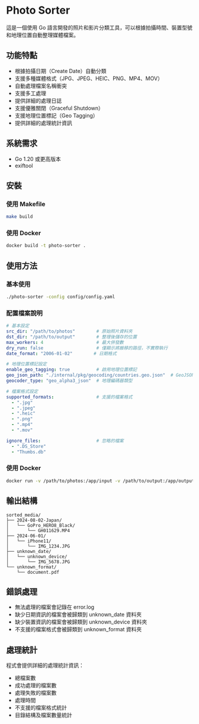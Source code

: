 # Photo Sorter

這是一個使用 Go 語言開發的照片和影片分類工具，可以根據拍攝時間、裝置型號和地理位置自動整理媒體檔案。

## 功能特點

- 根據拍攝日期（Create Date）自動分類
- 支援多種媒體格式（JPG、JPEG、HEIC、PNG、MP4、MOV）
- 自動處理檔案名稱衝突
- 支援多工處理
- 提供詳細的處理日誌
- 支援優雅關閉（Graceful Shutdown）
- 支援地理位置標記（Geo Tagging）
- 提供詳細的處理統計資訊

## 系統需求

- Go 1.20 或更高版本
- exiftool

## 安裝

### 使用 Makefile

```bash
make build
```

### 使用 Docker

```bash
docker build -t photo-sorter .
```

## 使用方法

### 基本使用

```bash
./photo-sorter -config config/config.yaml
```

### 配置檔案說明

```yaml
# 基本設定
src_dir: "/path/to/photos"        # 原始照片資料夾
dst_dir: "/path/to/output"        # 整理後儲存的位置
max_workers: 4                    # 最大併發數
dry_run: false                    # 僅顯示將搬移的路徑，不實際執行
date_format: "2006-01-02"        # 日期格式

# 地理位置標記設定
enable_geo_tagging: true          # 啟用地理位置標記
geo_json_path: "./internal/pkg/geocoding/countries.geo.json"  # GeoJSON 檔案路徑
geocoder_type: "geo_alpha3_json"  # 地理編碼器類型

# 檔案格式設定
supported_formats:                # 支援的檔案格式
  - ".jpg"
  - ".jpeg"
  - ".heic"
  - ".png"
  - ".mp4"
  - ".mov"

ignore_files:                     # 忽略的檔案
  - ".DS_Store"
  - "Thumbs.db"
```

### 使用 Docker

```bash
docker run -v /path/to/photos:/app/input -v /path/to/output:/app/output photo-sorter -config config/config.yaml
```

## 輸出結構

```
sorted_media/
├── 2024-08-02-Japan/
│   └── GoPro_HERO8_Black/
│       └── GH011629.MP4
├── 2024-06-01/
│   └── iPhone11/
│       └── IMG_1234.JPG
├── unknown_date/
│   └── unknown_device/
│       └── IMG_5678.JPG
└── unknown_format/
    └── document.pdf
```

## 錯誤處理

- 無法處理的檔案會記錄在 error.log
- 缺少日期資訊的檔案會被歸類到 unknown_date 資料夾
- 缺少裝置資訊的檔案會被歸類到 unknown_device 資料夾
- 不支援的檔案格式會被歸類到 unknown_format 資料夾

## 處理統計

程式會提供詳細的處理統計資訊：
- 總檔案數
- 成功處理的檔案數
- 處理失敗的檔案數
- 處理時間
- 不支援的檔案格式統計
- 目錄結構及檔案數量統計
